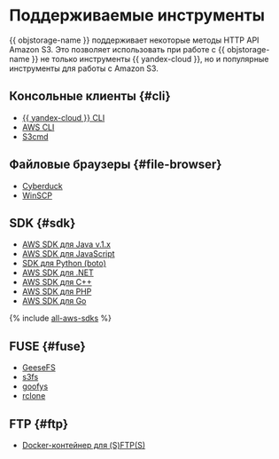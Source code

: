 # Поддерживаемые инструменты

{{ objstorage-name }} поддерживает некоторые методы HTTP API Amazon S3. Это позволяет использовать при работе с {{ objstorage-name }} не только инструменты {{ yandex-cloud }}, но и популярные инструменты для работы с Amazon S3.

## Консольные клиенты {#cli}

* [{{ yandex-cloud }} CLI](yc-cli.md)
* [AWS CLI](aws-cli.md)
* [S3cmd](s3cmd.md)

## Файловые браузеры {#file-browser}

* [Cyberduck](cyberduck.md)
* [WinSCP](winscp.md)

## SDK {#sdk}

* [AWS SDK для Java v.1.x](aws-sdk-java.md)
* [AWS SDK для JavaScript](aws-sdk-js.md)
* [SDK для Python (boto)](boto.md)
* [AWS SDK для .NET](aws-sdk-net.md)
* [AWS SDK для C++](aws-sdk-cpp.md)
* [AWS SDK для PHP](aws-sdk-php.md)
* [AWS SDK для Go](aws-sdk-go.md)

{% include [all-aws-sdks](../../_includes/storage/all-aws-sdks.md) %}

## FUSE {#fuse}

* [GeeseFS](geesefs.md)
* [s3fs](s3fs.md)
* [goofys](goofys.md)
* [rclone](rclone.md)


## FTP {#ftp}

* [Docker-контейнер для (S)FTP(S)](sftps.md)
